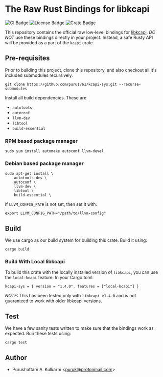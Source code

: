 # The Raw Rust Bindings for libkcapi

![CI Badge](https://github.com/puru1761/libkcapi-sys/actions/workflows/main.yml/badge.svg)
![License Badge](https://img.shields.io/github/license/puru1761/kcapi-sys)
![Crate Badge](https://img.shields.io/crates/v/kcapi-sys.svg)

This repository contains the official raw low-level bindings for
[libkcapi](https://github.com/smuellerDD/libkcapi/). *DO NOT* use these
bindings directly in your project. Instead, a safe Rusty API will be provided
as a part of the `kcapi` crate.

## Pre-requisites

Prior to building this project, clone this repository, and also checkout
all it's included submodules recursively.

```
git clone https://github.com/puru1761/kcapi-sys.git --recurse-submodules
```

Install all build dependencies. These are:

* `autotools`
* `autoconf`
* `llvm-dev`
* `libtool`
* `build-essential`

### RPM based package manager

```
sudo yum install automake autoconf llvm-devel
```

### Debian based package manager

```
sudo apt-get install \
    autotools-dev \
    autoconf \
    llvm-dev \
    libtool \
    build-essential \

```

If `LLVM_CONFIG_PATH` is not set, then set it with:

```
export LLVM_CONFIG_PATH="/path/to/llvm-config"
```

## Build

We use cargo as our build system for building this crate. Build it using:

```
cargo build
```

### Build With Local libkcapi

To build this crate with the locally installed version of `libkcapi`, you can
use the `local-kcapi` feature. In your Cargo.toml:

```
kcapi-sys = { version = "1.4.0", features = ["local-kcapi"] }
```

*NOTE:* This has been tested only with `libkcapi v1.4.0` and is not guaranteed
to work with older libkcapi versions.

## Test

We have a few sanity tests written to make sure that the bindings work
as expected. Run these tests using:

```
cargo test
```

## Author

* Purushottam A. Kulkarni <<puruk@protonmail.com>>
